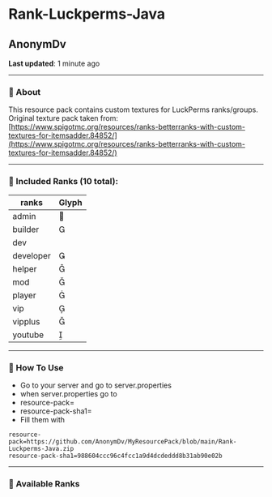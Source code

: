 # Rank-Luckperms-Java

## AnonymDv  
**Last updated**: 1 minute ago  

---

### 🔹 About  
This resource pack contains custom textures for LuckPerms ranks/groups.  
Original texture pack taken from:  
[https://www.spigotmc.org/resources/ranks-betterranks-with-custom-textures-for-itemsadder.84852/](https://www.spigotmc.org/resources/ranks-betterranks-with-custom-textures-for-itemsadder.84852/)  

---

### 🔹 Included Ranks (10 total):  
|ranks|Glyph|
|---|---|
|admin   |    |
|builder|    |
|dev|   |     |
|developer|   |
|helper|   |
|mod|   |
|player|   |
|vip|   |
|vipplus|   |
|youtube|   |

---

### 🔹 How To Use
- Go to your server and go to server.properties
- when server.properties go to
- resource-pack=
- resource-pack-sha1=
- Fill them with
```properties
resource-pack=https://github.com/AnonymDv/MyResourcePack/blob/main/Rank-Luckperms-Java.zip
resource-pack-sha1=988604ccc96c4fcc1a9d4dcdeddd8b31ab90e02b
```
---

### 🔹 Available Ranks

